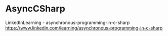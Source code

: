 # AsyncCSharp
LinkedInLearning - asynchronous-programming-in-c-sharp
https://www.linkedin.com/learning/asynchronous-programming-in-c-sharp
